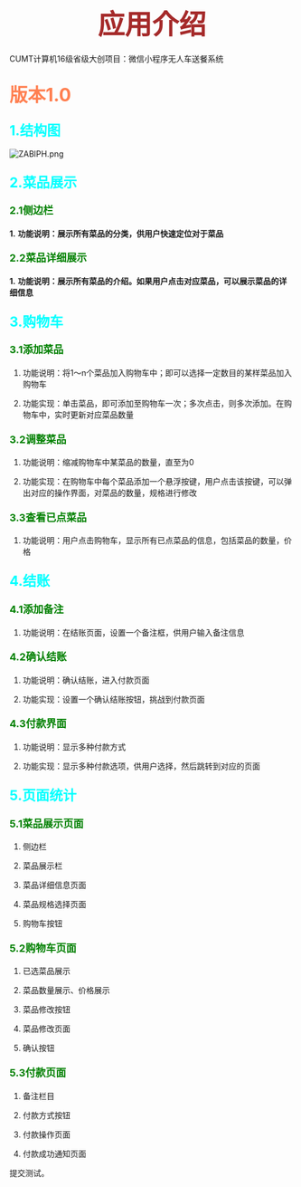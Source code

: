 # <center> <font color=#A52A2A size=7>应用介绍</font></center>

CUMT计算机16级省级大创项目：微信小程序无人车送餐系统

## <font size=6 color=#FF7F50>版本1.0</font>

### <font size=5 color=#00FFFF>1.结构图</font>

![ZABlPH.png](https://s2.ax1x.com/2019/06/24/ZABlPH.png)

### <font size=5 color=#00FFFF>2.菜品展示</font>

#### <font color=#008000 size=4>2.1侧边栏</font>

**1.** **功能说明：展示所有菜品的分类，供用户快速定位对于菜品**



#### <font color=#008000 size=4>2.2菜品详细展示</font>

**1.** **功能说明：展示所有菜品的介绍。如果用户点击对应菜品，可以展示菜品的详细信息**

### <font size=5 color=#00FFFF>3.购物车</font>

#### <font color=#008000 size=4>3.1添加菜品</font>

1. 功能说明：将1～n个菜品加入购物车中；即可以选择一定数目的某样菜品加入购物车

2. 功能实现：单击菜品，即可添加至购物车一次；多次点击，则多次添加。在购物车中，实时更新对应菜品数量

#### <font color=#008000 size=4>3.2调整菜品</font>

1. 功能说明：缩减购物车中某菜品的数量，直至为0

2. 功能实现：在购物车中每个菜品添加一个悬浮按键，用户点击该按键，可以弹出对应的操作界面，对菜品的数量，规格进行修改

#### <font color=#008000 size=4>3.3查看已点菜品</font>

1. 功能说明：用户点击购物车，显示所有已点菜品的信息，包括菜品的数量，价格

### <font size=5 color=#00FFFF>4.结账</font>

#### <font color=#008000 size=4>4.1添加备注</font>

1. 功能说明：在结账页面，设置一个备注框，供用户输入备注信息

#### <font color=#008000 size=4>4.2确认结账</font>

1. 功能说明：确认结账，进入付款页面

2. 功能实现：设置一个确认结账按钮，挑战到付款页面

#### <font color=#008000 size=4>4.3付款界面</font>

1. 功能说明：显示多种付款方式

2. 功能实现：显示多种付款选项，供用户选择，然后跳转到对应的页面



### <font size=5 color=#00FFFF>5.页面统计</font>

#### <font color=#008000 size=4>5.1菜品展示页面</font>

1. 侧边栏

2. 菜品展示栏

3. 菜品详细信息页面

4. 菜品规格选择页面

5. 购物车按钮

#### <font color=#008000 size=4>5.2购物车页面</font>

1. 已选菜品展示

2. 菜品数量展示、价格展示

3. 菜品修改按钮

4. 菜品修改页面

5. 确认按钮

#### <font color=#008000 size=4>5.3付款页面</font>

1. 备注栏目

2. 付款方式按钮

3. 付款操作页面

4. 付款成功通知页面



提交测试。